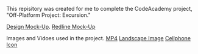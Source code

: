 This repisitory was created for me to complete the CodeAcademy project, "Off-Platform Project: Excursion."

[Design Mock-Up](https://content.codecademy.com/programs/freelance-one/excursion/mocks/excursion.png).
[Redline Mock-Up](https://content.codecademy.com/programs/freelance-one/excursion/mocks/excursion_redline.png)

Images and Vidoes used in the project.
[MP4](https://content.codecademy.com/programs/freelance-one/excursion/videos/excursion.mp4)
[Landscape Image](https://content.codecademy.com/programs/freelance-one/excursion/images/camp.jpg)
[Cellphone Icon](https://content.codecademy.com/programs/freelance-one/excursion/images/phone.png)

